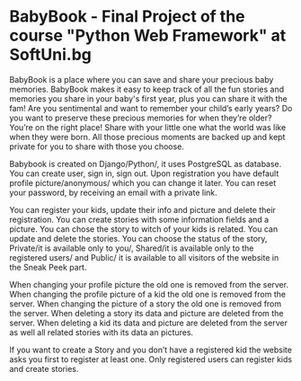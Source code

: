 # BabyBook - Final Project of the course "Python Web Framework" at SoftUni.bg
 

BabyBook is a place where you can save and share your precious baby memories.
BabyBook makes it easy to keep track of all the fun stories and memories you share in your baby's first year, plus you can share it with the fam!
Are you sentimental and want to remember your child’s early years? Do you want to preserve these precious memories for when they’re older? You’re on the right place!
Share with your little one what the world was like when they were born. All those precious moments are backed up and kept private for you to share with those you choose.

Babybook is created on Django/Python/, it uses PostgreSQL as database.
You can create user, sign in, sign out.
Upon registration you have default profile picture/anonymous/ which you can change it later.
You can reset your password, by receiving an email with a private link.

You can register your kids, update their info and picture and delete their registration.
You can create stories with some information fields and a picture. You can chose the story to witch of your kids is related. You can update and delete the stories.
You can choose the status of the story, Private/it is available only to you/, Shared/it is available only to the registered users/ and Public/ it is available to all visitors of the website in the Sneak Peek part.

When changing your profile picture the old one is removed from the server.
When changing the profile picture of a kid the old one is removed from the server.
When changing the picture of a story the old one is removed from the server.
When deleting a story its data and picture are deleted from the server.
When deleting a kid its data and picture are deleted from the server as well all related stories with its data an pictures.

If you want to create a Story and you don’t have a registered kid the website asks you first to register at least one.
Only registered users can register kids and create stories.
